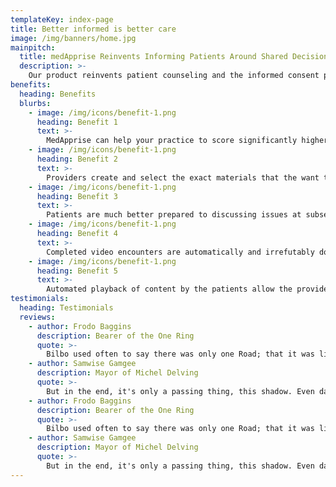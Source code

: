 ```yaml
---
templateKey: index-page
title: Better informed is better care
image: /img/banners/home.jpg
mainpitch:
  title: medApprise Reinvents Informing Patients Around Shared Decision Making (SDM)
  description: >-
    Our product reinvents patient counseling and the informed consent process. We remove the 80-90% of counseling that is pure repetition and deliver the information, created by the providers themselves, to the patients asynchronously in the form of videos. The platform serves as a mechanism to create, store, share, and vet counseling content to fit exactly to the provider's needs. It supplies a patient-facing portal for delivery and documentation, and effectively lets the doctor be in two places at once and allows the patient to spend as much time as they need with the material.
benefits:
  heading: Benefits
  blurbs:
    - image: /img/icons/benefit-1.png
      heading: Benefit 1
      text: >-
        MedApprise can help your practice to score significantly higher in several MPS improvement categories.
    - image: /img/icons/benefit-1.png
      heading: Benefit 2
      text: >-
        Providers create and select the exact materials that the want their patients to have for background information and education. Patients receive unlimited access to view those materials on their own time in any comfortable setting and along with family. The materials are prerecorded once and used many times, saving tremendous time and resources.
    - image: /img/icons/benefit-1.png
      heading: Benefit 3
      text: >-
        Patients are much better prepared to discussing issues at subsequent visits and participating in shared decision making and informed consent. This greatly improves comprehension, patient expectations, patient satisfaction, and reduces medical legal risk associated with unanticipated outcomes.
    - image: /img/icons/benefit-1.png
      heading: Benefit 4
      text: >-
        Completed video encounters are automatically and irrefutably documented and notarized to a blockchain ledger. This saves the provider a tremendous amount of time and allows them to focus hand generated documentation on patient specific, high value issues. This greatly reduces medical legal risk.
    - image: /img/icons/benefit-1.png
      heading: Benefit 5
      text: >-
        Automated playback of content by the patients allow the provider to be engaged in other activities during the viewing time. This greatly enhances productivity and enables providers to provide better care for more patients.
testimonials:
  heading: Testimonials
  reviews:
    - author: Frodo Baggins
      description: Bearer of the One Ring
      quote: >-
        Bilbo used often to say there was only one Road; that it was like a great river: its springs were at every doorstep, and every path was its tributary.
    - author: Samwise Gamgee
      description: Mayor of Michel Delving
      quote: >-
        But in the end, it's only a passing thing, this shadow. Even darkness must pass. A new day will come. And when the sun shines it will shine out the clearer.
    - author: Frodo Baggins
      description: Bearer of the One Ring
      quote: >-
        Bilbo used often to say there was only one Road; that it was like a great river: its springs were at every doorstep, and every path was its tributary.
    - author: Samwise Gamgee
      description: Mayor of Michel Delving
      quote: >-
        But in the end, it's only a passing thing, this shadow. Even darkness must pass. A new day will come. And when the sun shines it will shine out the clearer.
---
```

